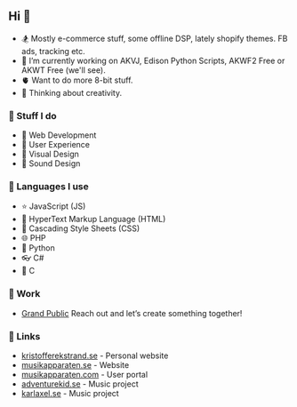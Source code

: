 ## Hi 👋

-   🏂 Mostly e-commerce stuff, some offline DSP, lately shopify themes. FB ads, tracking etc.
-   🔭 I’m currently working on AKVJ, Edison Python Scripts, AKWF2 Free or AKWT Free (we'll see).
-   🫀 Want to do more 8-bit stuff.
-   🤔 Thinking about creativity.

### 🌋 Stuff I do

-   💾 Web Development
-   👼 User Experience
-   👀 Visual Design
-   🙉 Sound Design

### 🔪 Languages I use

-   ⭐ JavaScript (JS)
-   🔗 HyperText Markup Language (HTML)
-   🎨 Cascading Style Sheets (CSS)
-   🌐 PHP
-   🐍 Python
-   👓 C#
-   🍂 C

### 🧪 Work

-   [Grand Public](https://www.grandpublic.se/) Reach out and let’s create something together!

### 👾 Links

-   [kristofferekstrand.se](https://kristofferekstrand.se/) - Personal website
-   [musikapparaten.se](https://musikapparaten.se) - Website
-   [musikapparaten.com](https://musikapparaten.com) - User portal
-   [adventurekid.se](https://www.adventurekid.se) - Music project
-   [karlaxel.se](https://karlaxel.se) - Music project
